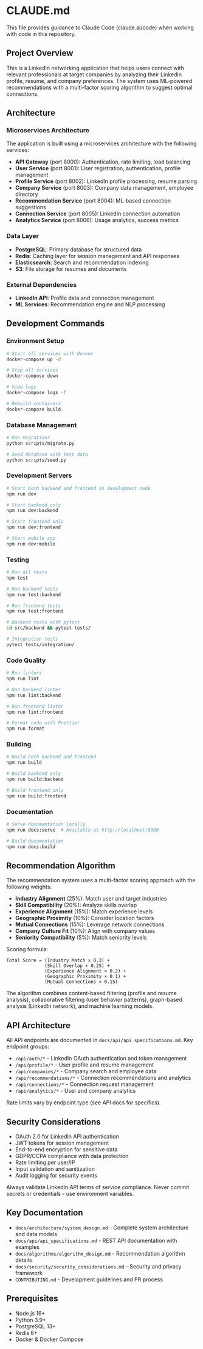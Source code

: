 # CLAUDE.md

This file provides guidance to Claude Code (claude.ai/code) when working with code in this repository.

## Project Overview

This is a LinkedIn networking application that helps users connect with relevant professionals at target companies by analyzing their LinkedIn profile, resume, and company preferences. The system uses ML-powered recommendations with a multi-factor scoring algorithm to suggest optimal connections.

## Architecture

### Microservices Architecture
The application is built using a microservices architecture with the following services:
- **API Gateway** (port 8000): Authentication, rate limiting, load balancing
- **User Service** (port 8001): User registration, authentication, profile management
- **Profile Service** (port 8002): LinkedIn profile processing, resume parsing
- **Company Service** (port 8003): Company data management, employee directory
- **Recommendation Service** (port 8004): ML-based connection suggestions
- **Connection Service** (port 8005): LinkedIn connection automation
- **Analytics Service** (port 8006): Usage analytics, success metrics

### Data Layer
- **PostgreSQL**: Primary database for structured data
- **Redis**: Caching layer for session management and API responses
- **Elasticsearch**: Search and recommendation indexing
- **S3**: File storage for resumes and documents

### External Dependencies
- **LinkedIn API**: Profile data and connection management
- **ML Services**: Recommendation engine and NLP processing

## Development Commands

### Environment Setup
```bash
# Start all services with Docker
docker-compose up -d

# Stop all services
docker-compose down

# View logs
docker-compose logs -f

# Rebuild containers
docker-compose build
```

### Database Management
```bash
# Run migrations
python scripts/migrate.py

# Seed database with test data
python scripts/seed.py
```

### Development Servers
```bash
# Start both backend and frontend in development mode
npm run dev

# Start backend only
npm run dev:backend

# Start frontend only
npm run dev:frontend

# Start mobile app
npm run dev:mobile
```

### Testing
```bash
# Run all tests
npm test

# Run backend tests
npm run test:backend

# Run frontend tests
npm run test:frontend

# Backend tests with pytest
cd src/backend && pytest tests/

# Integration tests
pytest tests/integration/
```

### Code Quality
```bash
# Run linters
npm run lint

# Run backend linter
npm run lint:backend

# Run frontend linter
npm run lint:frontend

# Format code with Prettier
npm run format
```

### Building
```bash
# Build both backend and frontend
npm run build

# Build backend only
npm run build:backend

# Build frontend only
npm run build:frontend
```

### Documentation
```bash
# Serve documentation locally
npm run docs:serve  # Available at http://localhost:8000

# Build documentation
npm run docs:build
```

## Recommendation Algorithm

The recommendation system uses a multi-factor scoring approach with the following weights:
- **Industry Alignment** (25%): Match user and target industries
- **Skill Compatibility** (20%): Analyze skills overlap
- **Experience Alignment** (15%): Match experience levels
- **Geographic Proximity** (10%): Consider location factors
- **Mutual Connections** (15%): Leverage network connections
- **Company Culture Fit** (10%): Align with company values
- **Seniority Compatibility** (5%): Match seniority levels

Scoring formula:
```
Total Score = (Industry Match × 0.3) +
              (Skill Overlap × 0.25) +
              (Experience Alignment × 0.2) +
              (Geographic Proximity × 0.1) +
              (Mutual Connections × 0.15)
```

The algorithm combines content-based filtering (profile and resume analysis), collaborative filtering (user behavior patterns), graph-based analysis (LinkedIn network), and machine learning models.

## API Architecture

All API endpoints are documented in `docs/api/api_specifications.md`. Key endpoint groups:
- `/api/auth/*` - LinkedIn OAuth authentication and token management
- `/api/profile/*` - User profile and resume management
- `/api/companies/*` - Company search and employee data
- `/api/recommendations/*` - Connection recommendations and analytics
- `/api/connections/*` - Connection request management
- `/api/analytics/*` - User and company analytics

Rate limits vary by endpoint type (see API docs for specifics).

## Security Considerations

- OAuth 2.0 for LinkedIn API authentication
- JWT tokens for session management
- End-to-end encryption for sensitive data
- GDPR/CCPA compliance with data protection
- Rate limiting per user/IP
- Input validation and sanitization
- Audit logging for security events

Always validate LinkedIn API terms of service compliance. Never commit secrets or credentials - use environment variables.

## Key Documentation

- `docs/architecture/system_design.md` - Complete system architecture and data models
- `docs/api/api_specifications.md` - REST API documentation with examples
- `docs/algorithms/algorithm_design.md` - Recommendation algorithm details
- `docs/security/security_considerations.md` - Security and privacy framework
- `CONTRIBUTING.md` - Development guidelines and PR process

## Prerequisites

- Node.js 16+
- Python 3.9+
- PostgreSQL 13+
- Redis 6+
- Docker & Docker Compose
